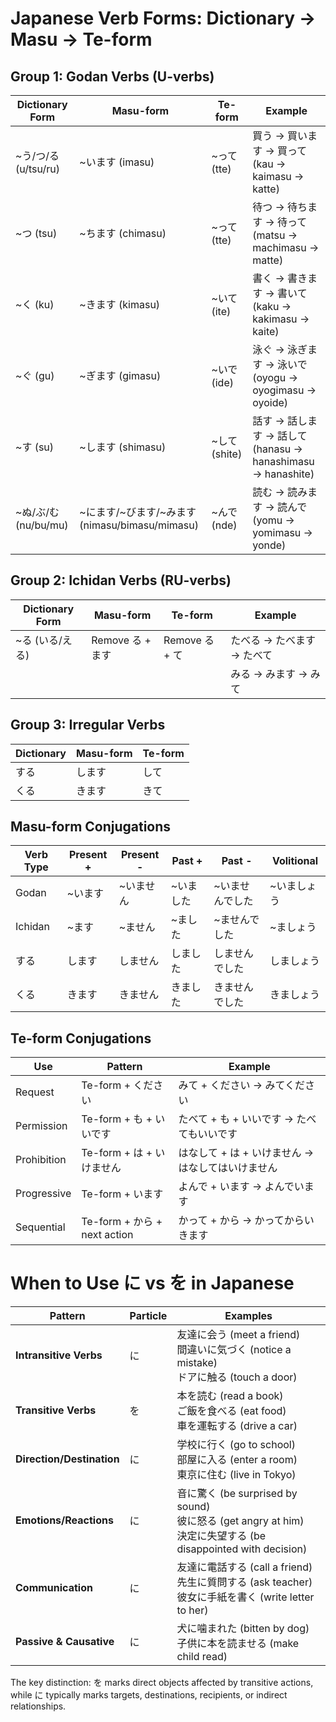 # Japanese Verb Forms: Dictionary → Masu → Te-form

## Group 1: Godan Verbs (U-verbs)

| Dictionary Form      | Masu-form                                      | Te-form       | Example                                                     |
| -------------------- | ---------------------------------------------- | ------------- | ----------------------------------------------------------- |
| ~う/つ/る (u/tsu/ru) | ~います (imasu)                                | ~って (tte)   | 買う → 買います → 買って (kau → kaimasu → katte)            |
| ~つ (tsu)            | ~ちます (chimasu)                              | ~って (tte)   | 待つ → 待ちます → 待って (matsu → machimasu → matte)        |
| ~く (ku)             | ~きます (kimasu)                               | ~いて (ite)   | 書く → 書きます → 書いて (kaku → kakimasu → kaite)          |
| ~ぐ (gu)             | ~ぎます (gimasu)                               | ~いで (ide)   | 泳ぐ → 泳ぎます → 泳いで (oyogu → oyogimasu → oyoide)       |
| ~す (su)             | ~します (shimasu)                              | ~して (shite) | 話す → 話します → 話して (hanasu → hanashimasu → hanashite) |
| ~ぬ/ぶ/む (nu/bu/mu) | ~にます/~びます/~みます (nimasu/bimasu/mimasu) | ~んで (nde)   | 読む → 読みます → 読んで (yomu → yomimasu → yonde)          |

## Group 2: Ichidan Verbs (RU-verbs)

| Dictionary Form | Masu-form        | Te-form        | Example                    |
| --------------- | ---------------- | -------------- | -------------------------- |
| ~る (いる/える) | Remove る + ます | Remove る + て | たべる → たべます → たべて |
|                 |                  |                | みる → みます → みて       |

## Group 3: Irregular Verbs

| Dictionary | Masu-form | Te-form |
| ---------- | --------- | ------- |
| する       | します    | して    |
| くる       | きます    | きて    |

## Masu-form Conjugations

| Verb Type | Present + | Present - | Past +    | Past -          | Volitional  |
| --------- | --------- | --------- | --------- | --------------- | ----------- |
| Godan     | ~います   | ~いません | ~いました | ~いませんでした | ~いましょう |
| Ichidan   | ~ます     | ~ません   | ~ました   | ~ませんでした   | ~ましょう   |
| する      | します    | しません  | しました  | しませんでした  | しましょう  |
| くる      | きます    | きません  | きました  | きませんでした  | きましょう  |

## Te-form Conjugations

| Use         | Pattern                      | Example                                           |
| ----------- | ---------------------------- | ------------------------------------------------- |
| Request     | Te-form + ください           | みて + ください → みてください                    |
| Permission  | Te-form + も + いいです      | たべて + も + いいです → たべてもいいです         |
| Prohibition | Te-form + は + いけません    | はなして + は + いけません → はなしてはいけません |
| Progressive | Te-form + います             | よんで + います → よんでいます                    |
| Sequential  | Te-form + から + next action | かって + から → かってからいきます                |

# When to Use に vs を in Japanese

| Pattern                   | Particle | Examples                                                                                                          |
| ------------------------- | -------- | ----------------------------------------------------------------------------------------------------------------- |
| **Intransitive Verbs**    | に       | 友達に会う (meet a friend)<br>間違いに気づく (notice a mistake)<br>ドアに触る (touch a door)                      |
| **Transitive Verbs**      | を       | 本を読む (read a book)<br>ご飯を食べる (eat food)<br>車を運転する (drive a car)                                   |
| **Direction/Destination** | に       | 学校に行く (go to school)<br>部屋に入る (enter a room)<br>東京に住む (live in Tokyo)                              |
| **Emotions/Reactions**    | に       | 音に驚く (be surprised by sound)<br>彼に怒る (get angry at him)<br>決定に失望する (be disappointed with decision) |
| **Communication**         | に       | 友達に電話する (call a friend)<br>先生に質問する (ask teacher)<br>彼女に手紙を書く (write letter to her)          |
| **Passive & Causative**   | に       | 犬に噛まれた (bitten by dog)<br>子供に本を読ませる (make child read)                                              |

The key distinction: を marks direct objects affected by transitive actions,
while に typically marks targets, destinations, recipients, or indirect
relationships.
